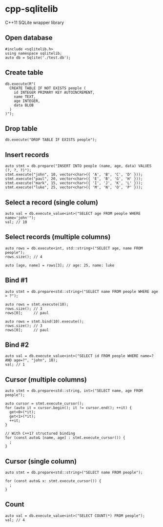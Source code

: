 cpp-sqlitelib
=============

C++11 SQLite wrapper library

## Open database

    #include <sqlitelib.h>
    using namespace sqlitelib;
    auto db = Sqlite('./test.db');

## Create table

    db.execute(R"(
      CREATE TABLE IF NOT EXISTS people (
        id INTEGER PRIMARY KEY AUTOINCREMENT,
        name TEXT,
        age INTEGER,
        data BLOB
      )
    )");

## Drop table

    db.execute("DROP TABLE IF EXISTS people");

## Insert records

    auto stmt = db.prepare("INSERT INTO people (name, age, data) VALUES (?, ?, ?)");
    stmt.execute("john", 10, vector<char>({ 'A', 'B', 'C', 'D' }));
    stmt.execute("paul", 20, vector<char>({ 'E', 'B', 'G', 'H' }));
    stmt.execute("mark", 15, vector<char>({ 'I', 'J', 'K', 'L' }));
    stmt.execute("luke", 25, vector<char>({ 'M', 'N', 'O', 'P' }));

## Select a record (single colum)

    auto val = db.execute_value<int>("SELECT age FROM people WHERE name='john'");
    val; // 10

## Select records (multiple columns)

    auto rows = db.execute<int, std::string>("SELECT age, name FROM people");
    rows.size(); // 4

    auto [age, name] = rows[3]; // age: 25, name: luke

## Bind #1

    auto stmt = db.prepare<std::string>("SELECT name FROM people WHERE age > ?");

    auto rows = stmt.execute(10);
    rows.size(); // 3
    rows[0];     // paul

    auto rows = stmt.bind(10).execute();
    rows.size(); // 3
    rows[0];     // paul

## Bind #2

    auto val = db.execute_value<int>("SELECT id FROM people WHERE name=? AND age=?", "john", 10);
    val; // 1

## Cursor (multiple columns)

    auto stmt = db.prepare<std::string, int>("SELECT name, age FROM people");

    auto cursor = stmt.execute_cursor();
    for (auto it = cursor.begin(); it != cursor.end(); ++it) {
      get<0>(*it);
      get<1>(*it);
      ++it;
    }

    // With C++17 structured binding
    for (const auto& [name, age] : stmt.execute_cursor()) {
      ;
    }

## Cursor (single column)

    auto stmt = db.prepare<std::string>("SELECT name FROM people");

    for (const auto& x: stmt.execute_cursor()) {
      ;
    }

## Count

    auto val = db.execute_value<int>("SELECT COUNT(*) FROM people");
    val; // 4
